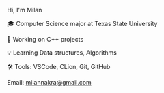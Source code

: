 Hi, I'm Milan

🎓 Computer Science major at Texas State University

🧠 Working on C++ projects

💡 Learning Data structures, Algorithms

🛠️ Tools: VSCode, CLion, Git, GitHub

Email: [milannakra@gmail.com](url)

